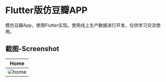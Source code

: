 # Flutter版仿豆瓣APP

模仿豆瓣App，使用Flutter实现。使用线上生产数据进行开发，仅供学习交流使用。

## 截图-Screenshot

| Home                           |
| ------------------------------ |
| ![home](https://raw.githubusercontent.com/KiBa1215/flutter-douban/develop/screeshots/home.gif)|
